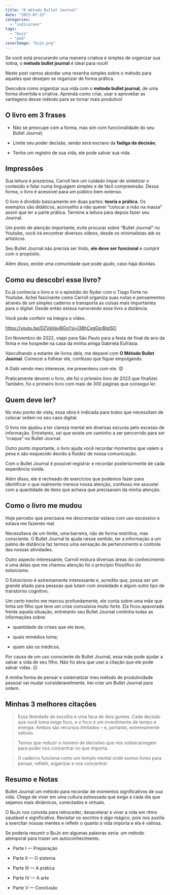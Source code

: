 ```yaml
---
title: "O método Bullet Journal"
date: "2023-07-25"
categories: 
  - "indicacoes"
tags: 
  - "bujo"
  - "pkm"
coverImage: "bujo.png"
---
```


Se você está procurando uma maneira criativa e simples de organizar sua rotina, o **método bullet journal** é ideal para você!

Neste post vamos abordar uma resenha simples sobre o método para aqueles que desejam se organizar de forma prática.

Descubra como organizar sua vida com o **método bullet journal**, de uma forma divertida e criativa. Aprenda como criar, usar e aproveitar as vantagens desse método para se tornar mais produtivo!

## O livro em 3 frases

- Não se preocupe com a forma, mas sim com funcionalidade do seu Bullet Journal;

- Limite seu poder decisão, senão será escravo da **fadiga da decisão**;

- Tenha um registro de sua vida, ele pode salvar sua vida.

## Impressões

Sua leitura é prazerosa, Carroll tem um cuidado ímpar de sintetizar o conteúdo e falar numa linguagem simples e de fácil compreensão. Dessa forma, o livro é acessível para um público bem extenso.

O livro é dividido basicamente em duas partes: **teoria e prática**. Os exemplos são didáticos, aconselho a não querer “colocar a mão na massa” assim que ler a parte prática. Termine a leitura para depois fazer seu Journal.

Um ponto de atenção importante, evite procurar sobre “Bullet Journal” no Youtube, você irá encontrar diversos vídeos, desde os minimalistas até os artísticos.

Seu Bullet Journal não precisa ser lindo, **ele deve ser funcional** e cumprir com o propósito.

Além disso, existe uma comunidade que pode ajudo, caso haja dúvidas.

## Como eu descobri esse livro?

Eu já conhecia o livro e vi o episódio do Ryder com o Tiago Forte no Youtube. Achei fascinante como Carroll organiza suas notas e pensamentos através de um simples caderno e transporta as coisas mais importantes para o digital. Desde então estava namorando esse livro a distância.

Você pode conferir na íntegra o vídeo.

https://youtu.be/DZVaVav8lGo?si=l38hCxgGsr8lqISO

Em Novembro de 2022, viajei para São Paulo para a festa de final de ano da firma e me hospedei na casa da minha amiga Gabriela Eufrásia.

Vasculhando a estante de livros dela, me deparei com **O Método Bullet Journal**. Comecei a folhear ele, confesso que fiquei empolgando.

A Gabi vendo meu interesse, me presenteou com ele. 😍

Praticamente devorei o livro, ele foi o primeiro livro de 2023 que finalizei. Também, foi o primeiro livro com mais de 300 páginas que consegui ler.

## Quem deve ler?

No meu ponto de vista, essa obra é indicada para todos que necessitam de colocar ordem no seu caos digital.

O livro me ajudou a ter clareza mental em diversas escuras pelo excesso de informação. Entretanto, sei que existe um caminho a ser percorrido para ser “craque” no Bullet Journal.

Outro ponto importante, o livro ajuda você recordar momentos que valem a pena e são esquecido devido a fluidez de nossa comunicação.

Com o Bullet Journal é possível registrar e recordar posteriormente de cada experiência vivida.

Além disso, ele é recheado de exercícios que podemos fazer para identificar o que realmente merece nossa atenção, confesso me assustei com a quantidade de itens que achava que precisavam da minha atenção.

## Como o livro me mudou

Hoje percebo que precisava me desconectar estava com uso excessivo e estava me fazendo mal.

Necessitava de um limite, uma barreira, não de forma restritiva, mas consciente. O Bullet Journal te ajuda nesse sentido, ter a informação a um palmo de distância faz termos uma sensação de pertencimento e controle das nossas atividades.

Outro aspecto interessante, Carroll mistura diversas áreas do conhecimento e uma delas que me chamou atenção foi o princípio filosófico do estoicismo.

O Estoicismo é extremamente interessante e, acredito que, possa ser um grande aliado para pessoas que lutam com ansiedade e algum outro tipo de transtorno cognitivo.

Um certo trecho me marcou profundamente, ele conta sobre uma mãe que tinha um filho que teve um crise convulsiva muito forte. Ela ficou apavorada frente aquela situação, entretanto seu Bullet Journal continha todas as informações sobre:

- quantidade de crises que ele teve;

- quais remédios toma;

- quem são os médicos.

Por causa de um uso consciente do Bullet Journal, essa mãe pode ajudar a salvar a vida de seu filho. Não foi atoa que usei a citação que ele pode salvar vidas. 😉

A minha forma de pensar e sistematizar meu método de produtividade pessoal vai mudar consideravelmente. Irei criar um Bullet Journal para ontem.

## Minhas 3 melhores citações

> Essa liberdade de escolha é uma faca de dois gumes. Cada decisão que você toma exige foco, e o foco é um investimento de tempo e energia. Ambos são recursos limitados – e, portanto, extremamente valioso.

> Temos que reduzir o número de decisões que nos sobrecarregam para poder nos concentrar no que importa.

> O caderno funciona como um templo mental onde somos livres para pensar, refletir, organizar e nos concentrar

## Resumo e Notas

Bullet Journal um método para recordar de momentos significativos de sua vida. Chega de viver em uma cultura estressada que exige a cada dia que sejamos mais dinâmicos, conectados e virtuais.

O BuJo nos convida para retroceder, desacelerar e viver a vida em ritmo saudável e significativo. Revisitar os escritos é algo mágico, pois nos auxilia a exercitar nossas mentes e refletir o quanto a vida importa e ela é valiosa.

Se poderia resumir o BuJo em algumas palavras seria: um método atemporal para trazer um autoconhecimento.

- Parte I — Preparação

- Parte II — O sistema

- Parte III — A prática

- Parte IV — A arte

- Parte V — Conclusão
